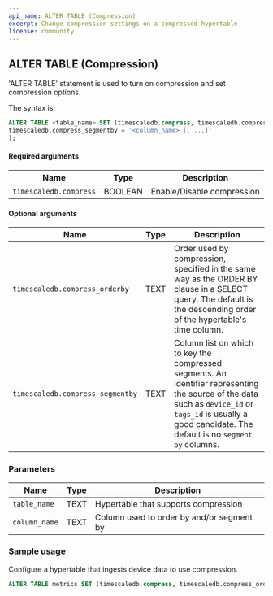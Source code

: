 ```yaml
---
api_name: ALTER TABLE (Compression)
excerpt: Change compression settings on a compressed hypertable
license: community
---
```


## ALTER TABLE (Compression) <tag type="community" content="community" />

'ALTER TABLE' statement is used to turn on compression and set compression
options.

The syntax is:

``` sql
ALTER TABLE <table_name> SET (timescaledb.compress, timescaledb.compress_orderby = '<column_name> [ASC | DESC] [ NULLS { FIRST | LAST } ] [, ...]',
timescaledb.compress_segmentby = '<column_name> [, ...]'
);
```
#### Required arguments
|Name|Type|Description|
|---|---|---|
| `timescaledb.compress` | BOOLEAN | Enable/Disable compression |

#### Optional arguments
|Name|Type|Description|
|---|---|---|
| `timescaledb.compress_orderby` | TEXT |Order used by compression, specified in the same way as the ORDER BY clause in a SELECT query. The default is the descending order of the hypertable's time column. |
| `timescaledb.compress_segmentby` | TEXT |Column list on which to key the compressed segments. An identifier representing the source of the data such as `device_id` or `tags_id` is usually a good candidate. The default is no `segment by` columns. |

### Parameters
|Name|Type|Description|
|---|---|---|
| `table_name` | TEXT |Hypertable that supports compression |
| `column_name` | TEXT | Column used to order by and/or segment by |

### Sample usage
Configure a hypertable that ingests device data to use compression.

```sql
ALTER TABLE metrics SET (timescaledb.compress, timescaledb.compress_orderby = 'time DESC', timescaledb.compress_segmentby = 'device_id');
```
